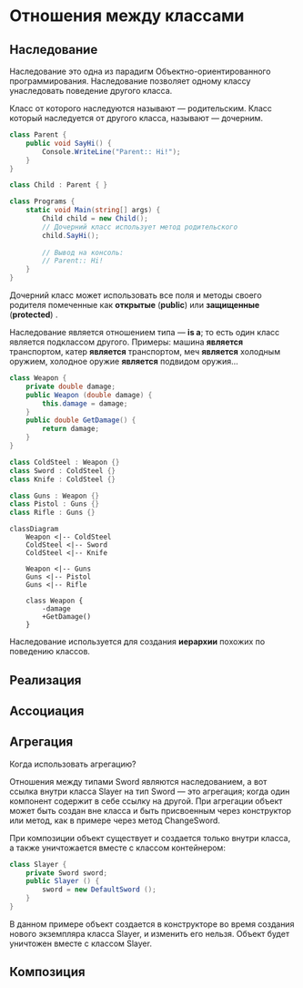 # Отношения между классами 



## Наследование

Наследование это одна из парадигм Объектно-ориентированного программирования. Наследование позволяет одному классу унаследовать поведение другого класса.

Класс от которого наследуются называют — родительским. Класс который наследуется от другого класса, называют — дочерним.

```c#
class Parent {
    public void SayHi() {
        Console.WriteLine("Parent:: Hi!");
    }
}

class Child : Parent { }

class Programs {
    static void Main(string[] args) {
        Child child = new Child();
        // Дочерний класс использует метод родительского
        child.SayHi(); 
        
        // Вывод на консоль: 
        // Parent:: Hi!
    }
}
```

Дочерний класс может использовать все поля и методы своего родителя помеченные как **открытые** (**public**) или **защищенные** (**protected**) .

Наследование является отношением типа — **is a**; то есть один класс является подклассом другого. Примеры: машина **является** транспортом, катер **является** транспортом, меч **является** холодным оружием, холодное оружие **является** подвидом оружия…

```c#
class Weapon {
    private double damage;
    public Weapon (double damage) {
        this.damage = damage;
    } 
    public double GetDamage() {
        return damage;
    }
}

class ColdSteel : Weapon {}
class Sword : ColdSteel {}
class Knife : ColdSteel {}

class Guns : Weapon {}
class Pistol : Guns {}
class Rifle : Guns {}
```

```mermaid
classDiagram
    Weapon <|-- ColdSteel
    ColdSteel <|-- Sword
    ColdSteel <|-- Knife

    Weapon <|-- Guns
    Guns <|-- Pistol
    Guns <|-- Rifle

    class Weapon {
        -damage
        +GetDamage()
    } 
```

Наследование используется для создания **иерархии** похожих по поведению классов.

## Реализация



## Ассоциация 



## Агрегация

Когда использовать агрегацию?

Отношения между типами Sword являются наследованием, а вот ссылка внутри класса Slayer на тип Sword — это агрегация; когда один компонент содержит в себе ссылку на другой. При агрегации объект может быть создан вне класса и быть присвоенным через конструктор или метод, как в примере через метод ChangeSword. 

При композиции объект существует и создается только внутри класса, а также уничтожается вместе с классом контейнером:

```c#
class Slayer {
    private Sword sword;
    public Slayer () {
        sword = new DefaultSword ();
    }
}
```

В данном примере объект создается в конструкторе во время создания нового экземпляра класса Slayer, и изменить его нельзя. Объект будет уничтожен вместе с классом Slayer.



## Композиция



